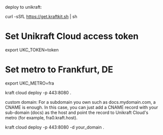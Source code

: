 deploy to unikraft:

curl -sSfL https://get.kraftkit.sh | sh

# Set Unikraft Cloud access token
export UKC_TOKEN=token
# Set metro to Frankfurt, DE
export UKC_METRO=fra

kraft cloud deploy -p 443:8080 .


custom domain:
For a subdomain you own such as docs.mydomain.com, a CNAME is enough. In this case, you can just add a CNAME record with your sub-domain (docs) as the host and point the record to Unikraft Cloud's metro (for example, fra0.kraft.host).

kraft cloud deploy -p 443:8080 -d your_domain .
